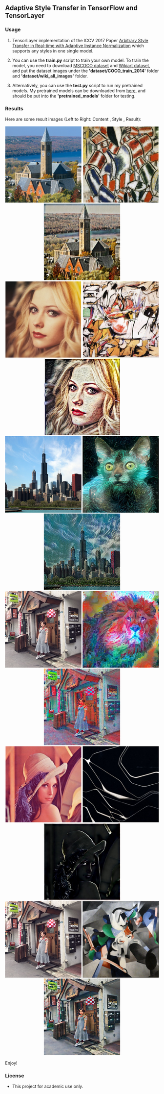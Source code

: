 ## Adaptive Style Transfer in TensorFlow and TensorLayer

### Usage

1. TensorLayer implementation of the ICCV 2017 Paper [Arbitrary Style Transfer in Real-time with Adaptive Instance Normalization](https://arxiv.org/abs/1703.06868) which supports any styles in one single model.

2. You can use the  <b>train.py</b> script to train your own model. To train the model, you need to download [MSCOCO dataset](http://cocodataset.org/#download) and [Wikiart dataset](https://www.kaggle.com/c/painter-by-numbers), and put the dataset images under the <b>'dataset/COCO\_train\_2014'</b> folder and <b>'dataset/wiki\_all\_images'</b> folder.


3. Alternatively, you can use the <b>test.py</b> script to run my pretrained models. My pretrained models can be downloaded from [here](https://github.com/tensorlayer/pretrained-models/tree/master/models/style_transfer_pretrained_models), and  should be put into the <b>'pretrained_models'</b> folder for testing.



### Results

Here are some result images (Left to Right: Content , Style , Result):

<div align="center">
   <img src="./images/content/content_1.png" width=250 height=250>
   <img src="./images/style/style_5.png" width=250 height=250>
   <img src="./images/output/style_5_content_1.jpg" width=250 height=250>
</div>


<div align="center">
   <img src="./images/content/content_2.png" width=250 height=250>
   <img src="./images/style/style11.png" width=250 height=250>
   <img src="./images/output/style_11_content2.png" width=250 height=250>
</div>

<div align="center">
   <img src="./images/content/chicago.jpg" width=250 height=250>
   <img src="./images/style/cat.jpg" width=250 height=250>
   <img src="./images/output/cat_chicago.jpg" width=250 height=250>
</div>



<div align="center">
   <img src="./images/content/lance.jpg" width=250 height=250>
   <img src="./images/style/lion.jpg" width=250 height=250>
   <img src="./images/output/lion_lance.jpg" width=250 height=250>
</div>
<div align="center">
   <img src="./images/content/content_4.png" width=250 height=250>
   <img src="./images/style/style_6.png" width=250 height=250>
   <img src="./images/output/style_6_content_4.jpg" width=250 height=250>
</div>

<div align="center">
   <img src="./images/content/lance.jpg" width=250 height=250>
   <img src="./images/style/udnie.jpg" width=250 height=250>
   <img src="./images/output/udnie_lance.jpg" width=250 height=250>
</div>

Enjoy!

### License

- This project for academic use only.
